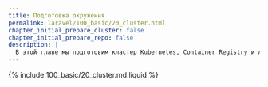 ```yaml
---
title: Подготовка окружения
permalink: laravel/100_basic/20_cluster.html
chapter_initial_prepare_cluster: false
chapter_initial_prepare_repo: false
description: |
  В этой главе мы подготовим кластер Kubernetes, Container Registry и локальное окружение для развертывания приложений.
---
```

{% include 100_basic/20_cluster.md.liquid %}